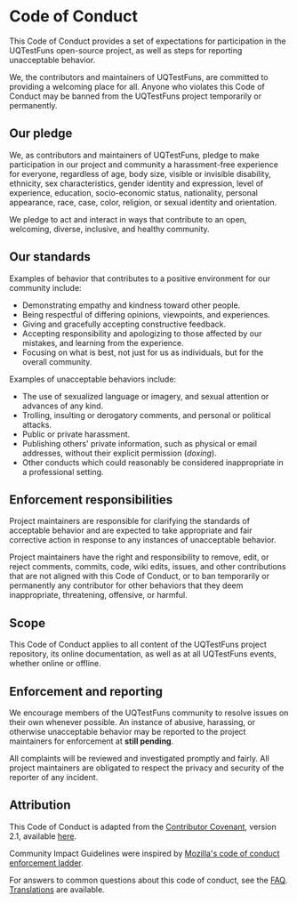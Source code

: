 # Code of Conduct

This Code of Conduct provides a set of expectations
for participation in the UQTestFuns open-source project, 
as well as steps for reporting unacceptable behavior.

We, the contributors and maintainers of UQTestFuns, 
are committed to providing a welcoming place for all.
Anyone who violates this Code of Conduct may be banned from the UQTestFuns project
temporarily or permanently.

## Our pledge

We, as contributors and maintainers of UQTestFuns,
pledge to make participation in our project and community a harassment-free
experience for everyone, regardless of age, body size, visible or invisible disability,
ethnicity, sex characteristics, gender identity and expression, level of experience, education,
socio-economic status, nationality, personal appearance, race, case, color, religion, or
sexual identity and orientation.

We pledge to act and interact in ways that contribute to an open,
welcoming, diverse, inclusive, and healthy community.

## Our standards

Examples of behavior that contributes to a positive environment for our community include:

- Demonstrating empathy and kindness toward other people.
- Being respectful of differing opinions, viewpoints, and experiences.
- Giving and gracefully accepting constructive feedback.
- Accepting responsibility and apologizing to those affected by our mistakes,
  and learning from the experience.
- Focusing on what is best, not just for us as individuals, but for the overall community.

Examples of unacceptable behaviors include:

- The use of sexualized language or imagery, and sexual attention or advances of any kind.
- Trolling, insulting or derogatory comments, and personal or political attacks.
- Public or private harassment.
- Publishing others' private information, such as physical or email addresses,
  without their explicit permission (_doxing_).
- Other conducts which could reasonably be considered inappropriate in a professional setting.

## Enforcement responsibilities

Project maintainers are responsible for clarifying the standards of acceptable behavior
and are expected to take appropriate and fair corrective action in response
to any instances of unacceptable behavior.

Project maintainers have the right and responsibility to remove, edit, or reject comments,
commits, code, wiki edits, issues, and other contributions that are not aligned
with this Code of Conduct, or to ban temporarily or permanently any contributor
for other behaviors that they deem inappropriate, threatening, offensive, or harmful.

## Scope

This Code of Conduct applies to all content of the UQTestFuns project repository,
its online documentation, as well as at all UQTestFuns events, whether online or offline.

## Enforcement and reporting

We encourage members of the UQTestFuns community to resolve issues on their own whenever possible.
An instance of abusive, harassing, or otherwise unacceptable behavior may be reported
to the project maintainers for enforcement at **still pending**.

All complaints will be reviewed and investigated promptly and fairly.
All project maintainers are obligated to respect the privacy and security of the reporter
of any incident.

## Attribution

This Code of Conduct is adapted from the [Contributor Covenant](https://www.contributor-covenant.org/),
version 2.1, available [here](https://www.contributor-covenant.org/version/2/1/code_of_conduct.html).

Community Impact Guidelines were inspired by [Mozilla's code of conduct enforcement ladder](https://github.com/mozilla/diversity).

For answers to common questions about this code of conduct, see the [FAQ](https://www.contributor-covenant.org/faq).
[Translations](https://www.contributor-covenant.org/translations) are available.

